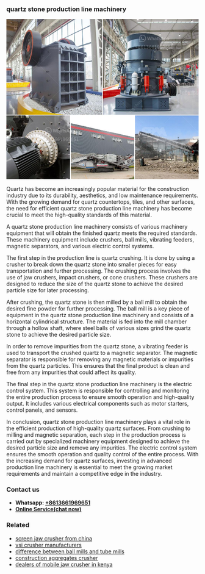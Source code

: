 <h3>quartz stone production line machinery</h3><img src='1703042382.jpg' alt=''><p>Quartz has become an increasingly popular material for the construction industry due to its durability, aesthetics, and low maintenance requirements. With the growing demand for quartz countertops, tiles, and other surfaces, the need for efficient quartz stone production line machinery has become crucial to meet the high-quality standards of this material.</p><p>A quartz stone production line machinery consists of various machinery equipment that will obtain the finished quartz meets the required standards. These machinery equipment include crushers, ball mills, vibrating feeders, magnetic separators, and various electric control systems.</p><p>The first step in the production line is quartz crushing. It is done by using a crusher to break down the quartz stone into smaller pieces for easy transportation and further processing. The crushing process involves the use of jaw crushers, impact crushers, or cone crushers. These crushers are designed to reduce the size of the quartz stone to achieve the desired particle size for later processing.</p><p>After crushing, the quartz stone is then milled by a ball mill to obtain the desired fine powder for further processing. The ball mill is a key piece of equipment in the quartz stone production line machinery and consists of a horizontal cylindrical structure. The material is fed into the mill chamber through a hollow shaft, where steel balls of various sizes grind the quartz stone to achieve the desired particle size.</p><p>In order to remove impurities from the quartz stone, a vibrating feeder is used to transport the crushed quartz to a magnetic separator. The magnetic separator is responsible for removing any magnetic materials or impurities from the quartz particles. This ensures that the final product is clean and free from any impurities that could affect its quality.</p><p>The final step in the quartz stone production line machinery is the electric control system. This system is responsible for controlling and monitoring the entire production process to ensure smooth operation and high-quality output. It includes various electrical components such as motor starters, control panels, and sensors.</p><p>In conclusion, quartz stone production line machinery plays a vital role in the efficient production of high-quality quartz surfaces. From crushing to milling and magnetic separation, each step in the production process is carried out by specialized machinery equipment designed to achieve the desired particle size and remove any impurities. The electric control system ensures the smooth operation and quality control of the entire process. With the increasing demand for quartz surfaces, investing in advanced production line machinery is essential to meet the growing market requirements and maintain a competitive edge in the industry.</p><h3>Contact us</h3><ul><li><strong>Whatsapp:&nbsp;<a href="https://wa.me/8613661969651">+8613661969651</a></strong></li><li><a href="https://swt.shibang-china.com/?git&amp;zhl&amp;quartz stone production line machinery"><strong>Online Service(chat now)</strong></a></li></ul><h3>Related</h3><ul><li><a href='screen jaw crusher from china.md'>screen jaw crusher from china</a></li><li><a href='vsi crusher manufacturers.md'>vsi crusher manufacturers</a></li><li><a href='difference between ball mills and tube mills.md'>difference between ball mills and tube mills</a></li><li><a href='construction aggregates crusher.md'>construction aggregates crusher</a></li><li><a href='dealers of mobile jaw crusher in kenya.md'>dealers of mobile jaw crusher in kenya</a></li></ul>
